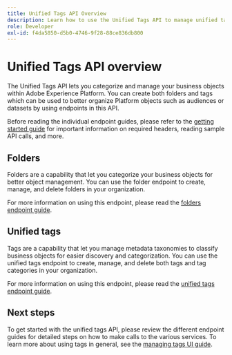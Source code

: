 ```yaml
---
title: Unified Tags API Overview
description: Learn how to use the Unified Tags API to manage unified tags and folders in Adobe Experience Platform.
role: Developer
exl-id: f4da5850-d5b0-4746-9f28-88ce836db800
---
```

# Unified Tags API overview

The Unified Tags API lets you categorize and manage your business objects within Adobe Experience Platform. You can create both folders and tags which can be used to better organize Platform objects such as audiences or datasets by using endpoints in this API.

Before reading the individual endpoint guides, please refer to the [getting started guide](./getting-started.md) for important information on required headers, reading sample API calls, and more.

## Folders

Folders are a capability that let you categorize your business objects for better object management. You can use the folder endpoint to create, manage, and delete folders in your organization.

For more information on using this endpoint, please read the [folders endpoint guide](./folders.md).

## Unified tags

Tags are a capability that let you manage metadata taxonomies to classify business objects for easier discovery and categorization. You can use the unified tags endpoint to create, manage, and delete both tags and tag categories in your organization.

For more information on using this endpoint, please read the [unified tags endpoint guide](./tags.md).

## Next steps

To get started with the unified tags API, please review the different endpoint guides for detailed steps on how to make calls to the various services. To learn more about using tags in general, see the [managing tags UI guide](../ui/managing-tags.md).
